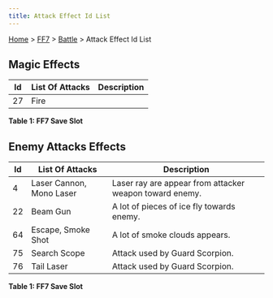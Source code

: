 ```yaml
---
title: Attack Effect Id List
---
```


[Home](/ff7-flat-wiki/Main%20Page.md) > [FF7](/ff7-flat-wiki/FF7.md) > [Battle](/ff7-flat-wiki/FF7/Battle.md) > Attack Effect Id List

## Magic Effects

| Id  | List Of Attacks | Description |
|-----|-----------------|-------------|
| 27  | Fire            |             |

**Table 1: FF7 Save Slot**

## Enemy Attacks Effects

| Id  | List Of Attacks          | Description                                             |
|-----|--------------------------|---------------------------------------------------------|
| 4   | Laser Cannon, Mono Laser | Laser ray are appear from attacker weapon toward enemy. |
| 22  | Beam Gun                 | A lot of pieces of ice fly towards enemy.               |
| 64  | Escape, Smoke Shot       | A lot of smoke clouds appears.                          |
| 75  | Search Scope             | Attack used by Guard Scorpion.                          |
| 76  | Tail Laser               | Attack used by Guard Scorpion.                          |

**Table 1: FF7 Save Slot**
